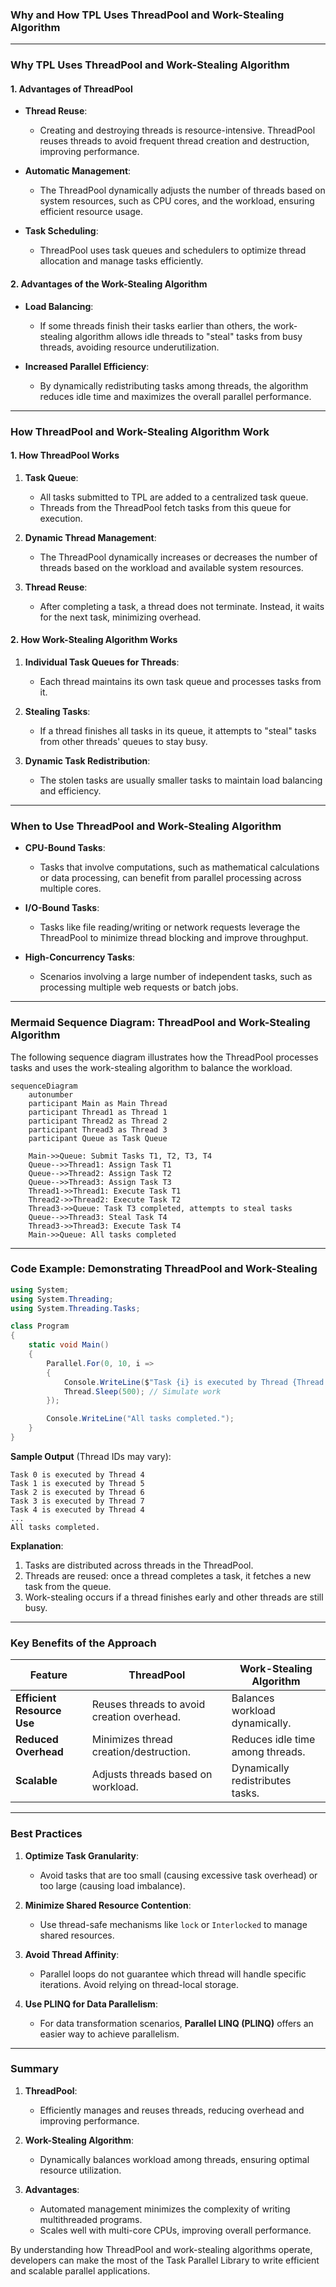 ### **Why and How TPL Uses ThreadPool and Work-Stealing Algorithm**

---

### **Why TPL Uses ThreadPool and Work-Stealing Algorithm**

#### **1. Advantages of ThreadPool**

- **Thread Reuse**:
  - Creating and destroying threads is resource-intensive. ThreadPool reuses threads to avoid frequent thread creation and destruction, improving performance.
  
- **Automatic Management**:
  - The ThreadPool dynamically adjusts the number of threads based on system resources, such as CPU cores, and the workload, ensuring efficient resource usage.
  
- **Task Scheduling**:
  - ThreadPool uses task queues and schedulers to optimize thread allocation and manage tasks efficiently.

#### **2. Advantages of the Work-Stealing Algorithm**

- **Load Balancing**:
  - If some threads finish their tasks earlier than others, the work-stealing algorithm allows idle threads to "steal" tasks from busy threads, avoiding resource underutilization.
  
- **Increased Parallel Efficiency**:
  - By dynamically redistributing tasks among threads, the algorithm reduces idle time and maximizes the overall parallel performance.

---

### **How ThreadPool and Work-Stealing Algorithm Work**

#### **1. How ThreadPool Works**

1. **Task Queue**:
   - All tasks submitted to TPL are added to a centralized task queue.
   - Threads from the ThreadPool fetch tasks from this queue for execution.

2. **Dynamic Thread Management**:
   - The ThreadPool dynamically increases or decreases the number of threads based on the workload and available system resources.

3. **Thread Reuse**:
   - After completing a task, a thread does not terminate. Instead, it waits for the next task, minimizing overhead.

#### **2. How Work-Stealing Algorithm Works**

1. **Individual Task Queues for Threads**:
   - Each thread maintains its own task queue and processes tasks from it.

2. **Stealing Tasks**:
   - If a thread finishes all tasks in its queue, it attempts to "steal" tasks from other threads' queues to stay busy.

3. **Dynamic Task Redistribution**:
   - The stolen tasks are usually smaller tasks to maintain load balancing and efficiency.

---

### **When to Use ThreadPool and Work-Stealing Algorithm**

- **CPU-Bound Tasks**:
  - Tasks that involve computations, such as mathematical calculations or data processing, can benefit from parallel processing across multiple cores.

- **I/O-Bound Tasks**:
  - Tasks like file reading/writing or network requests leverage the ThreadPool to minimize thread blocking and improve throughput.

- **High-Concurrency Tasks**:
  - Scenarios involving a large number of independent tasks, such as processing multiple web requests or batch jobs.

---

### **Mermaid Sequence Diagram: ThreadPool and Work-Stealing Algorithm**

The following sequence diagram illustrates how the ThreadPool processes tasks and uses the work-stealing algorithm to balance the workload.

```mermaid
sequenceDiagram
    autonumber
    participant Main as Main Thread
    participant Thread1 as Thread 1
    participant Thread2 as Thread 2
    participant Thread3 as Thread 3
    participant Queue as Task Queue

    Main->>Queue: Submit Tasks T1, T2, T3, T4
    Queue-->>Thread1: Assign Task T1
    Queue-->>Thread2: Assign Task T2
    Queue-->>Thread3: Assign Task T3
    Thread1->>Thread1: Execute Task T1
    Thread2->>Thread2: Execute Task T2
    Thread3->>Queue: Task T3 completed, attempts to steal tasks
    Queue-->>Thread3: Steal Task T4
    Thread3->>Thread3: Execute Task T4
    Main->>Queue: All tasks completed
```

---

### **Code Example: Demonstrating ThreadPool and Work-Stealing**

```csharp
using System;
using System.Threading;
using System.Threading.Tasks;

class Program
{
    static void Main()
    {
        Parallel.For(0, 10, i =>
        {
            Console.WriteLine($"Task {i} is executed by Thread {Thread.CurrentThread.ManagedThreadId}");
            Thread.Sleep(500); // Simulate work
        });

        Console.WriteLine("All tasks completed.");
    }
}
```

**Sample Output** (Thread IDs may vary):
```
Task 0 is executed by Thread 4
Task 1 is executed by Thread 5
Task 2 is executed by Thread 6
Task 3 is executed by Thread 7
Task 4 is executed by Thread 4
...
All tasks completed.
```

**Explanation**:
1. Tasks are distributed across threads in the ThreadPool.
2. Threads are reused: once a thread completes a task, it fetches a new task from the queue.
3. Work-stealing occurs if a thread finishes early and other threads are still busy.

---

### **Key Benefits of the Approach**

| **Feature**            | **ThreadPool**                      | **Work-Stealing Algorithm**             |
|------------------------|-------------------------------------|-----------------------------------------|
| **Efficient Resource Use** | Reuses threads to avoid creation overhead. | Balances workload dynamically.          |
| **Reduced Overhead**   | Minimizes thread creation/destruction. | Reduces idle time among threads.        |
| **Scalable**           | Adjusts threads based on workload.  | Dynamically redistributes tasks.         |

---

### **Best Practices**

1. **Optimize Task Granularity**:
   - Avoid tasks that are too small (causing excessive task overhead) or too large (causing load imbalance).

2. **Minimize Shared Resource Contention**:
   - Use thread-safe mechanisms like `lock` or `Interlocked` to manage shared resources.

3. **Avoid Thread Affinity**:
   - Parallel loops do not guarantee which thread will handle specific iterations. Avoid relying on thread-local storage.

4. **Use PLINQ for Data Parallelism**:
   - For data transformation scenarios, **Parallel LINQ (PLINQ)** offers an easier way to achieve parallelism.

---

### **Summary**

1. **ThreadPool**:
   - Efficiently manages and reuses threads, reducing overhead and improving performance.
   
2. **Work-Stealing Algorithm**:
   - Dynamically balances workload among threads, ensuring optimal resource utilization.

3. **Advantages**:
   - Automated management minimizes the complexity of writing multithreaded programs.
   - Scales well with multi-core CPUs, improving overall performance.

By understanding how ThreadPool and work-stealing algorithms operate, developers can make the most of the Task Parallel Library to write efficient and scalable parallel applications.
